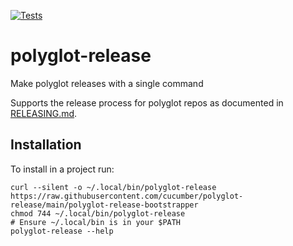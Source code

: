 [![Tests](https://github.com/cucumber/polyglot-release/actions/workflows/main.yml/badge.svg)](https://github.com/cucumber/polyglot-release/actions/workflows/main.yml)

# polyglot-release
Make polyglot releases with a single command

Supports the release process for polyglot repos as documented in [RELEASING.md](https://github.com/cucumber/.github/blob/main/RELEASING.md).

## Installation

To install in a project run:

```shell
curl --silent -o ~/.local/bin/polyglot-release https://raw.githubusercontent.com/cucumber/polyglot-release/main/polyglot-release-bootstrapper
chmod 744 ~/.local/bin/polyglot-release
# Ensure ~/.local/bin is in your $PATH
polyglot-release --help
```
